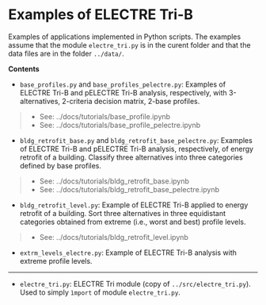 # Examples of ELECTRE Tri-B

Examples of applications implemented in Python scripts. The examples assume that the module `electre_tri.py` is in the curent folder and that the data files are in the folder `../data/`.

__Contents__

- `base_profiles.py` and `base_profiles_pelectre.py`: Examples of ELECTRE Tri-B and pELECTRE Tri-B analysis, respectively, with 3-alternatives, 2-criteria decision matrix, 2-base profiles.
> - See: ../docs/tutorials/base_profile.ipynb
> - See: ../docs/tutorials/base_profile_pelectre.ipynb

- `bldg_retrofit_base.py` and `bldg_retrofit_base_pelectre.py`: Examples of ELECTRE Tri-B and pELECTRE Tri-B analysis, respectively, of energy retrofit of a building. Classify three alternatives into three categories defined by base profiles.
> - See: ../docs/tutorials/bldg_retrofit_base.ipynb
> - See: ../docs/tutorials/bldg_retrofit_base_pelectre.ipynb

- `bldg_retrofit_level.py`: Example of ELECTRE Tri-B applied to energy retrofit of a building. Sort three alternatives in three equidistant categories obtained from extreme (i.e., worst and best) profile levels. 
> - See: ../docs/tutorials/bldg_retrofit_level.ipynb

- `extrm_levels_electre.py`: Example of ELECTRE Tri-B analysis with extreme profile levels.
*****

- `electre_tri.py`: ELECTRE Tri module (copy of `../src/electre_tri.py`). Used to simply `ìmport` of module `electre_tri.py`.